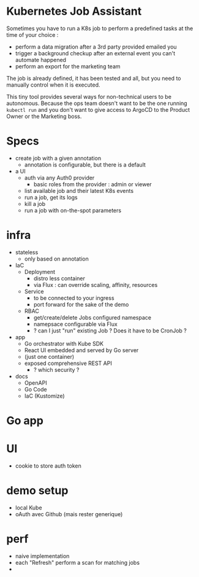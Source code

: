 Kubernetes Job Assistant 
========================

Sometimes you have to run a K8s job to perform a predefined tasks at the time of
your choice : 
* perform a data migration after a 3rd party provided emailed you
* trigger a background checkup after an external event you can't automate happened
* perform an export for the marketing team 

The job is already defined, it has been tested and all, but you need to manually
control when it is executed. 

This tiny tool provides several ways for non-technical users to be autonomous. 
Because the ops team doesn't want to be the one running `kubectl run` and you 
don't want to give access to ArgoCD to the Product Owner or the Marketing boss. 



# Specs 


* create job with a given annotation 
  * annotation is configurable, but there is a default
* a UI 
  * auth via any Auth0 provider
    * basic roles from the provider : admin or viewer 
  * list available job and their latest K8s events
  * run a job, get its logs
  * kill a job
  * run a job with on-the-spot parameters 

# infra

* stateless 
  * only based on annotation  
* IaC
  * Deployment 
    * distro less container 
    * via Flux : can override scaling, affinity, resources 
  * Service 
    * to be connected to your ingress
    * port forward for the sake of the demo 
  * RBAC 
    * get/create/delete Jobs configured namespace
    * namepsace configurable via Flux
    * ? can I just "run" existing Job ? Does it have to be CronJob ? 
* app
  * Go orchestrator with Kube SDK 
  * React UI embedded and served by Go server 
  * (just one container)
  * exposed comprehensive REST API 
    *  ? which security ? 
* docs
  * OpenAPI
  * Go Code
  * IaC (Kustomize)

# Go app


# UI
* cookie to store auth token 



# demo setup 

* local Kube 
* oAuth avec Github (mais rester generique)


# perf
* naive implementation
 * each "Refresh" perform a scan for matching jobs
 * 
